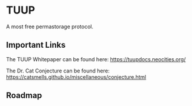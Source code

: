 # TUUP
A most free permastorage protocol.

## Important Links
The TUUP Whitepaper can be found here: https://tuupdocs.neocities.org/

The Dr. Cat Conjecture can be found here: https://catsmells.github.io/miscellaneous/conjecture.html

## Roadmap
